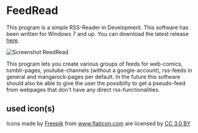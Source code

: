 # FeedRead

This program is a simple RSS-Reader in Development. This software has been written for Windows 7 and up. You can download the latest release [here](https://github.com/nfbyfm/FeedRead/releases).

![Screenshot ReedRead](https://raw.githubusercontent.com/nfbyfm/FeedRead/master/doc/MainApp.jpg)

This program lets you create various groups of feeds for web-comics, tumblr-pages, youtube-channels (without a google-account), rss-feeds in general and mangarock-pages per default. 
In the future this software should also be able to give the user the possibilty to get a pseudo-feed from webpages that don't have any direct rss-functionalities.


## used icon(s)
<div>
	Icons made by <a href="https://www.freepik.com/" title="Freepik">Freepik</a> from <a href="https://www.flaticon.com/" title="Flaticon">www.flaticon.com</a> 
	are licensed by <a href="http://creativecommons.org/licenses/by/3.0/"title="Creative Commons BY 3.0" target="_blank">CC 3.0 BY</a>
</div>
